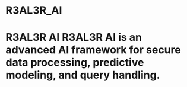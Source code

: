 # R3AL3R_AI
# R3AL3R AI  R3AL3R AI is an advanced AI framework for secure data processing, predictive modeling, and  query handling.
